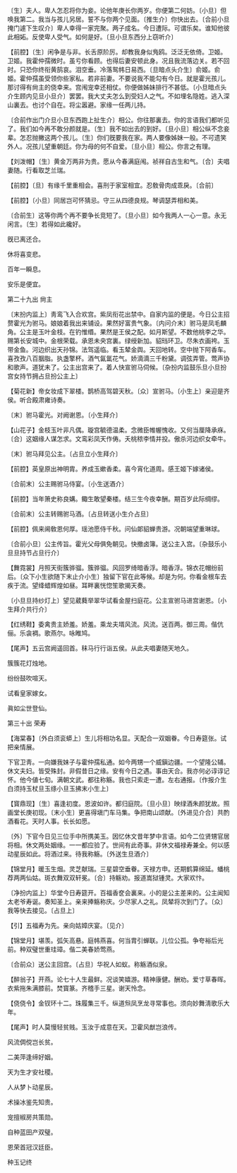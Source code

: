 <!-- { "loadSidebar": true } -->
〔生〕夫人。卑人怎忍将你为妾。论他年庚长你两岁。你便第二何妨。〔小旦〕但唤我第二。我当与孩儿另居。誓不与你两个见面。〔推生介〕你快出去。〔合前小旦掩门遽下生叹介〕卑人幸得一家完聚。两子成名。今日遭际。可谓乐矣。谁知他彼此相妬。反使卑人受气。如何是好。〔旦小旦东西分上窃听介〕 

【前腔】〔生〕闲争是与非。长舌原阶厉。却教我身似鳬鸥。泛泛无依倚。卫姬。卫姬。我霍仲孺微时。虽亏你看顾。也得后妻安顿此身。况且我流落边关。若不回时。只恐你终衔黄鹄哀。泪空垂。冷落鸳帏日易西。〔旦暗点头介生〕俞姬。俞姬。霍仲孺虽受领你些家私。若非前妻。不要说我不能勾有今日。就是霍光孩儿。那讨得有尙主的侥幸来。宫闱宠幸还相仗。你便做姊妹排行不甚低。〔小旦暗点头介生顾内见旦小旦介〕罢罢。我大丈夫怎么到受妇人之气。不如埋名隐姓。逃入深山裏去。也讨个自在。将尘嚣避。家缘一任两儿持。

〔合前作出门介旦小旦东西跑上扯生介〕相公。你往那裏去。你的言语我们都听见了。我们如今再不敢分颜就是。〔生〕我不如出去的到好。〔旦小旦〕相公纵不念妾辈。怎忍抛撇这两个孩儿。〔生〕你们旣要我在家。两人要像姊妹一般。不可遗笑外人。况孩儿望重朝廷。你为母的何不自爱。〔旦小旦〕相公。你言之有理。 

【刘泼帽】〔生〕黄金万两非为贵。愿从今春满庭闱。祯祥自古生和气。〔合〕夫唱妻随。行看取芝兰瑞。

【前腔】〔旦〕有缘千里重相会。喜刑于家室相宜。忍敎骨肉成乖戾。〔合前〕 

【前腔】〔小旦〕同居岂可怀猜忌。守三从四德良规。琴调瑟弄相和美。

〔合前生〕这等你两个再不要争长竞短了。〔旦小旦〕如今我两人一心一意。永无闲言。〔生〕若得如此纔好。 

旣已离还合。

休将喜变悲。

百年一瞬息。

安乐是便宜。 

第二十九出
尙主

〔末扮内监上〕靑鸾飞入合欢宫。紫凤衔花出禁中。自家内监的便是。今日公主招赘霍光为驸马。娘娘着我出来铺设。果然好富贵气象。〔内问介末〕驸马是凤毛麟角。公主是玉叶金枝。在钓惟缗。果然是王侯之配。如月斯望。不数他桃李之华。赐第长安城中。金根荣载。承恩未央宫裏。绿绶新加。貂珰环卫。尽朱衣画袴。玉带金鱼。河边织出天孙锦。法驾遥临。看玉辇金舆。天回地转。空中抛下阿香车。喜孜孜八百胭脂。执盏擎杯。酒气氤氲花气。娇滴滴三千粉黛。调弦弄管。莺声协和歌声。道犹未了。公主出宫来了。着人快宣驸马伺候。〔杂扮内监鼓乐旦小旦扮宫女持节拥占旦扮公主上〕 

【菊花新】帝女妆成下翠楼。鹊桥高驾碧天秋。〔众〕宣驸马。〔小生上〕亲迎是齐侯。听合殿肃雍诗奏。

〔末〕驸马霍光。对阙谢恩。〔小生拜介〕 

【山花子】金枝玉叶非凡偶。璇宫毓德温柔。念微臣帷幄愧收。又何当厘降承庥。〔合〕这姻缘人谋怎求。文鸾彩凤天作俦。夭桃秾李情并投。傲杀河边织女牵牛。

〔末〕驸马拜见公主。〔占旦立小生拜介〕 

【前腔】英皇原出神明胄。养成玉嫰香柔。喜今宵化道周。感王姬下嫁诸侯。

〔合前末〕公主赐驸马侍宴。〔小生送酒介〕 

【前腔】当年箫史称良媾。鲰生敢望秦楼。结三生今夜幸酬。期百岁此际绸缪。

〔合前末〕公主转赐驸马酒。〔占旦转送小生介占旦〕 

【前腔】佩来阃敎恩何厚。瑶池愿侍千秋。问仙郞貂蝉贵游。况朝端望重琳球。

〔合前小旦〕公主传旨。霍光父母俱免朝见。快撤卤簿。送公主入宫。〔杂鼓乐小旦旦持节占旦行介〕 

【舞霓裳】月照天街簇骅骝。簇骅骝。风回罗绮暗香浮。暗香浮。锦衣花帽纷前后。〔众下小生欲随下末止介小生〕独留下官在此等候。却是为何。你看金根车去疾于流。望绛蜡辉煌如昼。耳畔裏恍惚笙歌揭天奏。

〔小旦旦持纱灯上〕望见葳蕤举翠华试看金屋扫庭花。公主宣驸马进宫谢恩。〔小生拜介共行介〕 

【红绣鞋】委禽贵主娇羞。娇羞。乘龙夫壻风流。风流。送百两。御三周。偕伉俪。乐衾裯。歌燕尔。咏睢鸠。

【尾声】五云宫阙遥回首。秣马行行诣五侯。从此夫唱妻随天地久。

簇簇花灯烛地。

纷纷鼓吹喧天。

试看皇家嫁女。

眞如尘世登仙。 

第三十出
荣寿

【海棠春】〔外白须衮蟒上〕生儿将相功名显。天配合一双姻眷。今日寿筵张。试把亲情展。

下官卫靑。一向嫌我妹子与霍仲孺私通。如今两甥一个威鎭边疆。一个望隆公辅。休文夫妇。皆受殊封。非假昔日之缘。安有今日之遇。事由天合。我亦何必谆谆记怀。他今値七旬。满朝文武。都往称觞。我也只索走一遭。左右通报。〔作报介生白须持玉杖旦玉绦小旦玉拂末小生上〕 

【寳鼎现】〔生〕喜逢初度。恩波如许。都归庭院。〔旦小旦〕映绿酒朱颜犹故。照画堂长庚初现。〔末小生〕更喜得塡门车马集。争把南山颂献。〔外进见介合〕共酌酒看花。天时人事。长长如愿。

〔外〕下官今日见三位手中所携美玉。因忆休文昔年梦中言语。如今二位贤甥官居将相。休文两处姻缘。一一都应验了。世间有此奇事。非休文福禄寿兼全。何以感动星辰如此。将酒过来。待我称觞。〔外送生旦酒介〕 

【锦堂月】暖玉生烟。灵芝献瑞。三星碧空垂眷。天禄方申。还期鹤算绵延。蟠桃荐两两仙姑。斑衣舞双双轩冕。〔合〕持觞劝。报道嵩狱锺灵。大家欢忭。

〔净扮内监上〕华堂今日寿筵开。百福香奁会裏来。小的是公主差来的。公主闻知太老爷寿诞。奏知圣上。亲来捧觞称庆。少尽家人之礼。凤辇将次到门了。〔众〕我等快去接见。〔占旦上〕 

【引】五福寿为先。亲向姑嫜庆宴。〔见介〕 

【锦堂月】堪羡。弧矢高悬。庭帏燕喜。何当胄引蝉联。儿位公孤。争夸裕后光前。种双璧世重珪璋。偕二美春娇莺燕。

〔合前众〕送公主回宫。〔占旦〕华祝人如蚁。称觞酒似泉。 

【醉翁子】开燕。论七十人生最鲜。况谈笑嬉游。精神康健。酬劝。爱寸草春晖。衣紫拖朱满膝前。焚寳篆。齐稽手三星。谢天怜念。

【侥侥令】金钗环十二。珠履集三千。纵道炰凤烹龙寻常事也。须向妙舞淸歌乐大年。

【尾声】时人莫慢轻贫贱。玉汝于成意在天。卫霍风猷岂浪传。

风流倜傥岂长贫。

二美萍逢缔好姻。

天为生才安社稷。

人从梦卜动星辰。

术操冰鉴先知贵。

宠擅椒房共策勋。

自种蓝田产双璧。

恩荣首冠汉廷臣。 

种玉记终 

